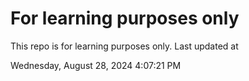 # For learning purposes only
This repo is for learning purposes only.
Last updated at

Wednesday, August 28, 2024 4:07:21 PM

